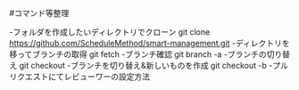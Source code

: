 #コマンド等整理

-フォルダを作成したいディレクトリでクローン
git clone https://github.com/ScheduleMethod/smart-management.git
-ディレクトリを移ってブランチの取得
git fetch
-ブランチ確認
git branch -a
-ブランチの切り替え
git checkout
-ブランチを切り替え&新しいものを作成
git checkout -b
-プルリクエストにてレビューワーの設定方法

